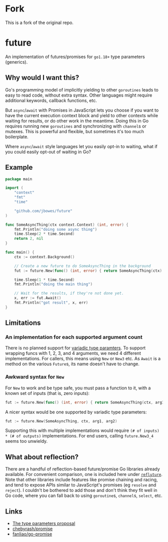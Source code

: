 # Fork

This is a fork of the original repo.

# future

An implementation of futures/promises for `go1.18+` type parameters (generics).

## Why would I want this?

Go's programming model of implicitly yielding to other `goroutines` leads to easy to read code, without extra syntax. Other languages might require additional keywords, callback functions, etc.

But `async`/`await` with Promises in JavaScript lets you choose if you want to have the current execution context block and yield to
other contexts while waiting for results, or do other work in the meantime. Doing this in Go requires running new `goroutines` and synchronizing with `channel`s or mutexes. This is powerful and flexible, but sometimes it's too much boilerplate.

Where `async`/`await` style languages let you easily opt-in to waiting, what if you could easily opt-out of waiting in Go?

## Example

```go
package main

import (
	"context"
	"fmt"
	"time"

    "github.com/jbowes/future"
)

func SomeAsyncThing(ctx context.Context) (int, error) {
	fmt.Println("doing some async thing")
	time.Sleep(2 * time.Second)
	return 2, nil
}

func main() {
	ctx := context.Background()

	// Create a new future to do SomeAsyncThing in the background
	fut := future.New(func() (int, error) { return SomeAsyncThing(ctx) })

	time.Sleep(1 * time.Second)
	fmt.Println("doing the main thing")

	// Wait for the results, if they're not done yet.
	x, err := fut.Await()
	fmt.Println("got result", x, err)
}
```

## Limitations

### An implementation for each supported argument count

There is no planned support for [variadic type paramters](https://go.googlesource.com/proposal/+/refs/heads/master/design/43651-type-parameters.md#omissions). To support wrapping funcs with 1, 2, 3, and 4 arguments, we need 4 different implementations. For callers, this means using `New` or `New3` etc. As `Await` is a method on the various `Future`s, its name doesn't have to change.

### Awkward syntax for `New`

For `New` to work and be type safe, you must pass a function to it, with a known set of inputs (that is, zero inputs):

```go
fut := future.New(func() (int, error) { return SomeAsyncThing(ctx, arg1, arg2) })
```

A nicer syntax would be one supported by variadic type parameters:

```go
fut := future.New(SomeAsyncThing, ctx, arg1, arg2)
```

Supporting this with multiple implementations would require `(# of inputs) * (# of outputs)` implementations. For end users, calling
`future.New3_4` seems too unwieldy.

## What about reflection?

There are a handful of reflection-based future/promise Go libraries already available. For convenient comparison, one is included here under [`refluture`](./refluture). Note that other libraries include features like promise chaining and racing, and tend to expose APIs similar to JavaScript's promises (eg `resolve` and `reject`). I couldn't be bothered to add those and don't think they fit well in Go code, where you can fall back to using `goroutine`s, `channel`s, `select`, etc.

## Links

- [The type parameters proposal](https://go.googlesource.com/proposal/+/refs/heads/master/design/43651-type-parameters.md)
- [chebyrash/promise](https://github.com/chebyrash/promise)
- [fanliao/go-promise](https://github.com/fanliao/go-promise)
